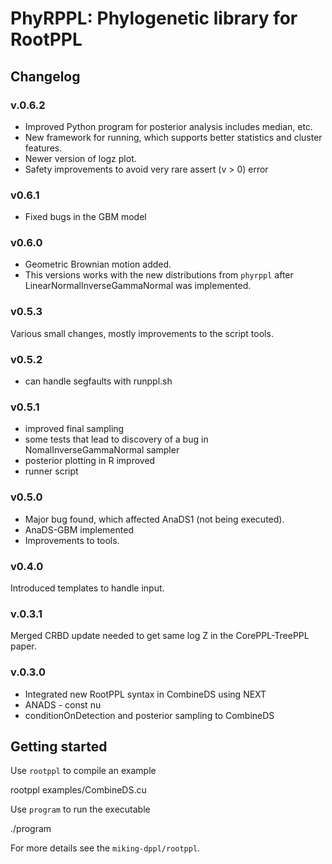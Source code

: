 # PhyRPPL: Phylogenetic library for RootPPL

## Changelog

### v.0.6.2

  - Improved Python program for posterior analysis includes median, etc.
  - New framework for running, which supports better statistics and cluster features.
  - Newer version of logz plot.
  - Safety improvements to avoid very rare assert (v > 0) error

### v0.6.1

- Fixed bugs in the GBM model

### v0.6.0

- Geometric Brownian motion added.
- This versions works with the new distributions from `phyrppl` after LinearNormalInverseGammaNormal was implemented.

### v0.5.3
Various small changes, mostly improvements to the script tools.

### v0.5.2
- can handle segfaults with runppl.sh

### v0.5.1
- improved final sampling
- some tests that lead to discovery of a bug in NomalInverseGammaNormal sampler
- posterior plotting in R improved
- runner script

### v0.5.0

- Major bug found, which affected AnaDS1 (not being executed).
- AnaDS-GBM implemented
- Improvements to tools.

### v0.4.0

Introduced templates to handle input.

### v.0.3.1

Merged CRBD update needed to get same log Z in the CorePPL-TreePPL paper.

### v.0.3.0

- Integrated new RootPPL syntax in CombineDS using NEXT
- ANADS - const nu
- conditionOnDetection and posterior sampling to CombineDS

## Getting started

Use `rootppl` to compile an example

   rootppl examples/CombineDS.cu
   
Use `program` to run the executable

   ./program
   
For more details see the `miking-dppl/rootppl`.
